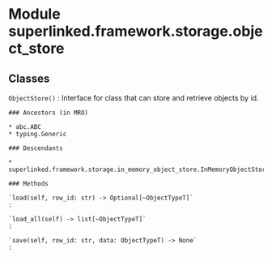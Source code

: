 Module superlinked.framework.storage.object_store
=================================================

Classes
-------

`ObjectStore()`
:   Interface for class that can store and retrieve
    objects by id.

    ### Ancestors (in MRO)

    * abc.ABC
    * typing.Generic

    ### Descendants

    * superlinked.framework.storage.in_memory_object_store.InMemoryObjectStore

    ### Methods

    `load(self, row_id: str) ‑> Optional[~ObjectTypeT]`
    :

    `load_all(self) ‑> list[~ObjectTypeT]`
    :

    `save(self, row_id: str, data: ObjectTypeT) ‑> None`
    :